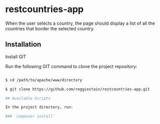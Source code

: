 # restcountries-app

When the user selects a country, the page should display a list of all the countries that border the selected country.

## Installation

Install GIT 

Run the following GIT command to clone the project repository:

``` bash

$ cd /path/to/apache/www/directory

$ git clone https://github.com/reggiestain/restcountries-app.git

## Available Scripts

In the project directory, run:

### `composer install`

